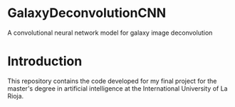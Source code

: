 # GalaxyDeconvolutionCNN
A convolutional neural network model for galaxy image deconvolution

# Introduction

This repository contains the code developed for my final project for the master's degree in artificial intelligence at the International University of La Rioja.
